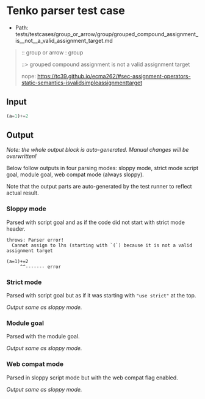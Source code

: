 # Tenko parser test case

- Path: tests/testcases/group_or_arrow/group/grouped_compound_assignment_is__not__a_valid_assignment_target.md

> :: group or arrow : group
>
> ::> grouped compound assignment is not a valid assignment target
>
> nope: https://tc39.github.io/ecma262/#sec-assignment-operators-static-semantics-isvalidsimpleassignmenttarget

## Input

`````js
(a=1)+=2
`````

## Output

_Note: the whole output block is auto-generated. Manual changes will be overwritten!_

Below follow outputs in four parsing modes: sloppy mode, strict mode script goal, module goal, web compat mode (always sloppy).

Note that the output parts are auto-generated by the test runner to reflect actual result.

### Sloppy mode

Parsed with script goal and as if the code did not start with strict mode header.

`````
throws: Parser error!
  Cannot assign to lhs (starting with `(`) because it is not a valid assignment target

(a=1)+=2
     ^^------- error
`````

### Strict mode

Parsed with script goal but as if it was starting with `"use strict"` at the top.

_Output same as sloppy mode._

### Module goal

Parsed with the module goal.

_Output same as sloppy mode._

### Web compat mode

Parsed in sloppy script mode but with the web compat flag enabled.

_Output same as sloppy mode._
